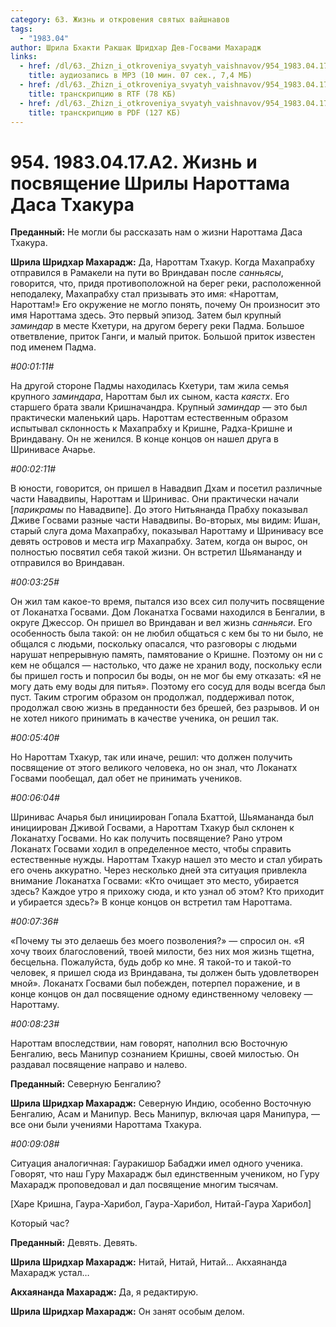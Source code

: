 ```yaml
---
category: 63. Жизнь и откровения святых вайшнавов
tags:
  - "1983.04"
author: Шрила Бхакти Ракшак Шридхар Дев-Госвами Махарадж
links:
  - href: /dl/63._Zhizn_i_otkroveniya_svyatyh_vaishnavov/954_1983.04.17.A2_SridharMj_Jizn_i_posvyawenie_Shrily_Narottama_Dasa_Thakura.mp3
    title: аудиозапись в MP3 (10 мин. 07 сек., 7,4 МБ)
  - href: /dl/63._Zhizn_i_otkroveniya_svyatyh_vaishnavov/954_1983.04.17.A2_SridharMj_Jizn_i_posvyawenie_Shrily_Narottama_Dasa_Thakura.rtf
    title: транскрипцию в RTF (78 КБ)
  - href: /dl/63._Zhizn_i_otkroveniya_svyatyh_vaishnavov/954_1983.04.17.A2_SridharMj_Jizn_i_posvyawenie_Shrily_Narottama_Dasa_Thakura.pdf
    title: транскрипцию в PDF (127 КБ)
---
```


# 954. 1983.04.17.A2. Жизнь и посвящение Шрилы Нароттама Даса Тхакура

**Преданный:** Не могли бы рассказать нам о жизни Нароттама Даса Тхакура.

**Шрила Шридхар Махарадж:** Да, Нароттам Тхакур. Когда Махапрабху отправился в Рамакели на пути во Вриндаван после *санньясы*, говорится, что, придя противоположной на берег реки, расположенной неподалеку, Махапрабху стал призывать это имя: «Нароттам, Нароттам!» Его окружение не могло понять, почему Он произносит это имя Нароттама здесь. Это первый эпизод. Затем был крупный *заминдар* в месте Кхетури, на другом берегу реки Падма. Большое ответвление, приток Ганги, и малый приток. Большой приток известен под именем Падма.

*#00:01:11#*

На другой стороне Падмы находилась Кхетури, там жила семья крупного *заминдара*, Нароттам был их сыном, каста *каястх*. Его старшего брата звали Кришначандра. Крупный *заминдар* — это был практически маленький царь. Нароттам естественным образом испытывал склонность к Махапрабху и Кришне, Радха-Кришне и Вриндавану. Он не женился. В конце концов он нашел друга в Шринивасе Ачарье.

*#00:02:11#*

В юности, говорится, он пришел в Навадвип Дхам и посетил различные части Навадвипы, Нароттам и Шринивас. Они практически начали [*парикрамы* по Навадвипе]. До этого Нитьянанда Прабху показывал Дживе Госвами разные части Навадвипы. Во-вторых, мы видим: Ишан, старый слуга дома Махапрабху, показывал Нароттаму и Шринивасу все девять островов и места игр Махапрабху. Затем, когда он вырос, он полностью посвятил себя такой жизни. Он встретил Шьямананду и отправился во Вриндаван.

*#00:03:25#*

Он жил там какое-то время, пытался изо всех сил получить посвящение от Локанатха Госвами. Дом Локанатха Госвами находился в Бенгалии, в округе Джессор. Он пришел во Вриндаван и вел жизнь *санньяси*. Его особенность была такой: он не любил общаться с кем бы то ни было, не общался с людьми, поскольку опасался, что разговоры с людьми нарушат непрерывную память, памятование о Кришне. Поэтому он ни с кем не общался — настолько, что даже не хранил воду, поскольку если бы пришел гость и попросил бы воды, он не мог бы ему отказать: «Я не могу дать ему воды для питья». Поэтому его сосуд для воды всегда был пуст. Таким строгим образом он продолжал, поддерживал поток, продолжал свою жизнь в преданности без брешей, без разрывов. И он не хотел никого принимать в качестве ученика, он решил так.

*#00:05:40#*

Но Нароттам Тхакур, так или иначе, решил: что должен получить посвящение от этого великого человека, но он знал, что Локанатх Госвами пообещал, дал обет не принимать учеников.

*#00:06:04#*

Шринивас Ачарья был инициирован Гопала Бхаттой, Шьямананда был инициирован Дживой Госвами, а Нароттам Тхакур был склонен к Локанатху Госвами. Но как получить посвящение? Рано утром Локанатх Госвами ходил в определенное место, чтобы справить естественные нужды. Нароттам Тхакур нашел это место и стал убирать его очень аккуратно. Через несколько дней эта ситуация привлекла внимание Локанатха Госвами: «Кто очищает это место, убирается здесь? Каждое утро я прихожу сюда, и кто узнал об этом? Кто приходит и убирается здесь?» В конце концов он встретил там Нароттама.

*#00:07:36#*

«Почему ты это делаешь без моего позволения?» — спросил он. «Я хочу твоих благословений, твоей милости, без них моя жизнь тщетна, бесцельна. Пожалуйста, будь добр ко мне. Я такой-то и такой-то человек, я пришел сюда из Вриндавана, ты должен быть удовлетворен мной». Локанатх Госвами был побежден, потерпел поражение, и в конце концов он дал посвящение одному единственному человеку — Нароттаму.

*#00:08:23#*

Нароттам впоследствии, нам говорят, наполнил всю Восточную Бенгалию, весь Манипур сознанием Кришны, своей милостью. Он раздавал посвящение направо и налево.

**Преданный:** Северную Бенгалию?

**Шрила Шридхар Махарадж:** Северную Индию, особенно Восточную Бенгалию, Асам и Манипур. Весь Манипур, включая царя Манипура, — все они были учениями Нароттама Тхакура.

*#00:09:08#*

Ситуация аналогичная: Гауракишор Бабаджи имел одного ученика. Говорят, что наш Гуру Махарадж был единственным учеником, но Гуру Махарадж проповедовал и дал посвящение многим тысячам.

[Харе Кришна, Гаура-Харибол, Гаура-Харибол, Нитай-Гаура Харибол]

Который час?

**Преданный:** Девять. Девять.

**Шрила Шридхар Махарадж:** Нитай, Нитай, Нитай… Акхаянанда Махарадж устал…

**Акхаянанда Махарадж:** Да, я редактирую.

**Шрила Шридхар Махарадж:** Он занят особым делом.

